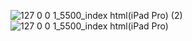 ![127 0 0 1_5500_index html(iPad Pro) (2)](https://github.com/user-attachments/assets/30026f3c-05d7-4bb1-bb4f-6c5ccd8ca996)
![127 0 0 1_5500_index html(iPad Pro)](https://github.com/user-attachments/assets/b09657f1-c78f-42a5-ae31-e1162db96fef)













